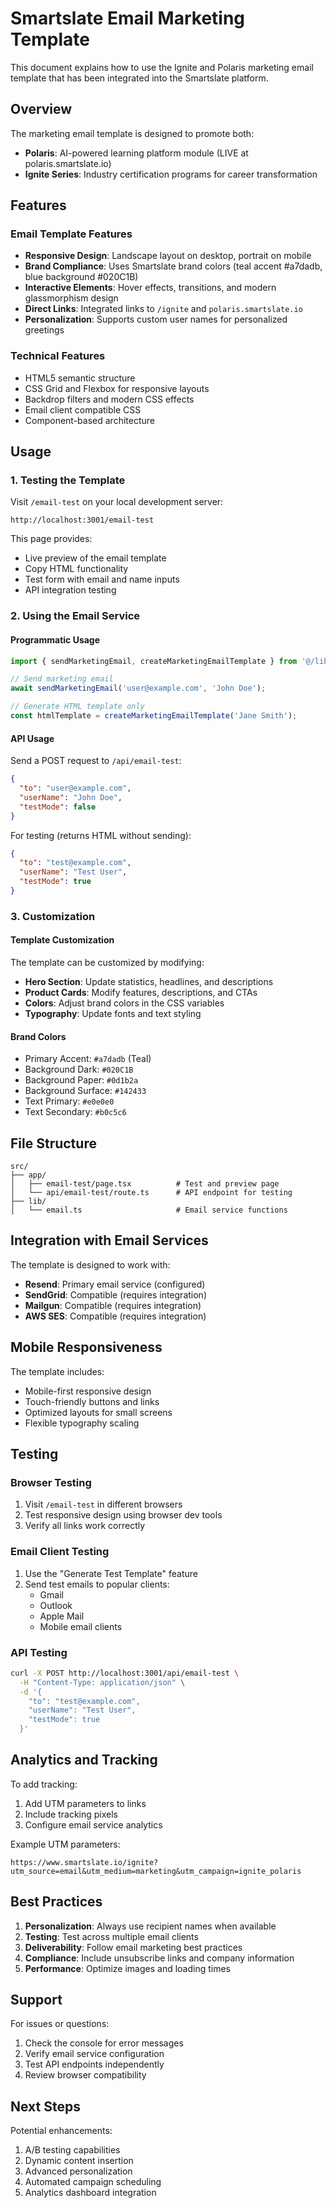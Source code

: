 # Smartslate Email Marketing Template

This document explains how to use the Ignite and Polaris marketing email template that has been integrated into the Smartslate platform.

## Overview

The marketing email template is designed to promote both:
- **Polaris**: AI-powered learning platform module (LIVE at polaris.smartslate.io)
- **Ignite Series**: Industry certification programs for career transformation

## Features

### Email Template Features
- **Responsive Design**: Landscape layout on desktop, portrait on mobile
- **Brand Compliance**: Uses Smartslate brand colors (teal accent #a7dadb, blue background #020C1B)
- **Interactive Elements**: Hover effects, transitions, and modern glassmorphism design
- **Direct Links**: Integrated links to `/ignite` and `polaris.smartslate.io`
- **Personalization**: Supports custom user names for personalized greetings

### Technical Features
- HTML5 semantic structure
- CSS Grid and Flexbox for responsive layouts
- Backdrop filters and modern CSS effects
- Email client compatible CSS
- Component-based architecture

## Usage

### 1. Testing the Template

Visit `/email-test` on your local development server:
```
http://localhost:3001/email-test
```

This page provides:
- Live preview of the email template
- Copy HTML functionality
- Test form with email and name inputs
- API integration testing

### 2. Using the Email Service

#### Programmatic Usage

```javascript
import { sendMarketingEmail, createMarketingEmailTemplate } from '@/lib/email';

// Send marketing email
await sendMarketingEmail('user@example.com', 'John Doe');

// Generate HTML template only
const htmlTemplate = createMarketingEmailTemplate('Jane Smith');
```

#### API Usage

Send a POST request to `/api/email-test`:

```json
{
  "to": "user@example.com",
  "userName": "John Doe",
  "testMode": false
}
```

For testing (returns HTML without sending):
```json
{
  "to": "test@example.com",
  "userName": "Test User",
  "testMode": true
}
```

### 3. Customization

#### Template Customization
The template can be customized by modifying:
- **Hero Section**: Update statistics, headlines, and descriptions
- **Product Cards**: Modify features, descriptions, and CTAs
- **Colors**: Adjust brand colors in the CSS variables
- **Typography**: Update fonts and text styling

#### Brand Colors
- Primary Accent: `#a7dadb` (Teal)
- Background Dark: `#020C1B`
- Background Paper: `#0d1b2a`
- Background Surface: `#142433`
- Text Primary: `#e0e0e0`
- Text Secondary: `#b0c5c6`

## File Structure

```
src/
├── app/
│   ├── email-test/page.tsx          # Test and preview page
│   └── api/email-test/route.ts      # API endpoint for testing
├── lib/
│   └── email.ts                     # Email service functions
```

## Integration with Email Services

The template is designed to work with:
- **Resend**: Primary email service (configured)
- **SendGrid**: Compatible (requires integration)
- **Mailgun**: Compatible (requires integration)
- **AWS SES**: Compatible (requires integration)

## Mobile Responsiveness

The template includes:
- Mobile-first responsive design
- Touch-friendly buttons and links
- Optimized layouts for small screens
- Flexible typography scaling

## Testing

### Browser Testing
1. Visit `/email-test` in different browsers
2. Test responsive design using browser dev tools
3. Verify all links work correctly

### Email Client Testing
1. Use the "Generate Test Template" feature
2. Send test emails to popular clients:
   - Gmail
   - Outlook
   - Apple Mail
   - Mobile email clients

### API Testing
```bash
curl -X POST http://localhost:3001/api/email-test \
  -H "Content-Type: application/json" \
  -d '{
    "to": "test@example.com",
    "userName": "Test User",
    "testMode": true
  }'
```

## Analytics and Tracking

To add tracking:
1. Add UTM parameters to links
2. Include tracking pixels
3. Configure email service analytics

Example UTM parameters:
```
https://www.smartslate.io/ignite?utm_source=email&utm_medium=marketing&utm_campaign=ignite_polaris
```

## Best Practices

1. **Personalization**: Always use recipient names when available
2. **Testing**: Test across multiple email clients
3. **Deliverability**: Follow email marketing best practices
4. **Compliance**: Include unsubscribe links and company information
5. **Performance**: Optimize images and loading times

## Support

For issues or questions:
1. Check the console for error messages
2. Verify email service configuration
3. Test API endpoints independently
4. Review browser compatibility

## Next Steps

Potential enhancements:
1. A/B testing capabilities
2. Dynamic content insertion
3. Advanced personalization
4. Automated campaign scheduling
5. Analytics dashboard integration